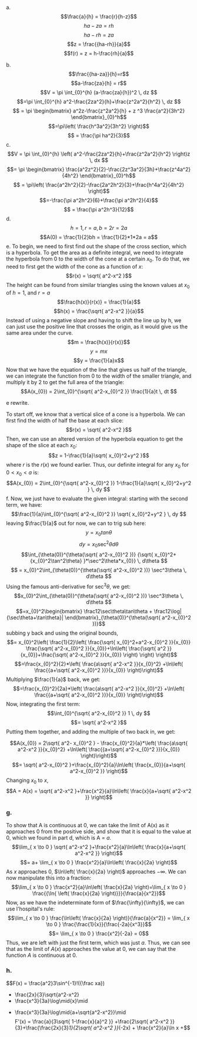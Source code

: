 a.
$$\frac{a}{h} = \frac{r}{h-z}$$
$$ha-za=rh$$
$$ha-rh=za$$
$$z = \frac{{ha-rh}}{a}$$
$$f(r) = z = h-\frac{rh}{a}$$

b.
$$\frac{{ha-za}}{h}=r$$$$a-\frac{za}{h} = r$$
$$V = \pi \int_{0}^{h} (a-\frac{za}{h})^2 \, dz $$
$$=\pi \int_{0}^{h} a^2-\frac{2za^2}{h}+\frac{z^2a^2}{h^2} \, dz $$
$$ = \pi \begin{bmatrix}
a^2z-\frac{z^2a^2}{h} + z ^3 \frac{a^2}{3h^2}
\end{bmatrix}_{0}^h$$
$$=\pi\left( \frac{h^3a^2}{3h^2} \right)$$
$$ = \frac{\pi ha^2}{3}$$
c.
$$V = \pi \int_{0}^{h} \left( a^2-\frac{2za^2}{h}+\frac{z^2a^2}{h^2} \right)z \, dx $$
$$= \pi \begin{bmatrix}
\frac{a^2z^2}{2}-\frac{2z^3a^2}{3h}+\frac{z^4a^2}{4h^2}
\end{bmatrix}_{0}^h$$
$$ = \pi\left( \frac{a^2h^2}{2}-\frac{2a^2h^2}{3}+\frac{h^4a^2}{4h^2} \right)$$
$$=-\frac{\pi a^2h^2}{6}+\frac{\pi a^2h^2}{4}$$
$$ = \frac{\pi a^2h^3}{12}$$
d.
$$h = 1, r = a, b = 2r = 2a$$
$$A(0) = \frac{1}{2}bh = \frac{1}{2}*1*2a = a$$
e. To begin, we need to first find out the shape of the cross section, which is a hyperbola. To get the area as a definite integral, we need to integrate the hyperbola from 0 to the width of the cone at a certain $x_{0}$. To do that, we need to first get the width of the cone as a function of $x$: $$r(x) = \sqrt{ a^2-x^2 }$$ The height can be found from similar triangles using the known values at $x_{0}$ of $h = 1$, and $r = a$ $$\frac{h(x)}{r(x)} = \frac{1}{a}$$ $$h(x) = \frac{\sqrt{ a^2-x^2 }}{a}$$ Instead of using a negative slope and having to shift the line up by h, we can just use the positive line that crosses the origin, as it would give us the same area under the curve. $$m = \frac{h(x)}{r(x)}$$ $$y = mx$$ $$y = \frac{1}{a}x$$ Now that we have the equation of the line that gives us half of the triangle, we can integrate the function from 0 to the width of the smaller triangle, and multiply it by 2 to get the full area of the triangle: $$A(x_{0}) = 2\int_{0}^{\sqrt{ a^2-x_{0}^2 }} \frac{1}{a}t \, dt $$

e rewrite.

To start off, we know that a vertical slice of a cone is a hyperbola.
We can first find the width of half the base at each slice:
$$r(x) = \sqrt{ a^2-x^2 }$$
Then, we can use an altered version of the hyperbola equation to get the shape of the slice at each $x_{0}$:
$$z = 1-\frac{1}{a}\sqrt{ x_{0}^2+y^2 }$$
where $r$ is the $r(x)$ we found earlier.
Thus, our definite integral for any $x_{0}$ for $0< x_{0} < a$ is:
$$A(x_{0}) = 2\int_{0}^{\sqrt{ a^2-x_{0}^2 }} 1-\frac{1}{a}\sqrt{ x_{0}^2+y^2 } \, dy $$
f.
Now, we just have to evaluate the given integral:
starting with the second term, we have:
$$\frac{1}{a}\int_{0}^{\sqrt{ a^2-x_{0}^2 }} \sqrt{ x_{0}^2+y^2 } \, dy $$
leaving $\frac{1}{a}$ out for now, we can to trig sub here:
$$y = x_{0}tan \theta$$
$$dy = x_{0}\sec^2\theta d\theta$$
$$\int_{\theta(0)}^{\theta(\sqrt{ a^2-x_{0}^2 })} {\sqrt{ x_{0}^2+{x_{0}^2\tan^2\theta} }*\sec^2\theta*x_{0}} \, d\theta $$
$$ = x_{0}^2\int_{\theta(0)}^{\theta(\sqrt{ a^2-x_{0}^2 })} \sec^3\theta \, d\theta $$
Using the famous anti-derivative for $\sec^3\theta$, we get:
$$x_{0}^2\int_{\theta(0)}^{\theta(\sqrt{ a^2-x_{0}^2 })} \sec^3\theta \, d\theta $$
$$=x_{0}^2\begin{bmatrix}
\frac12\sec\theta\tan\theta + \frac12\log|{\sec\theta+\tan\theta}|
\end{bmatrix}_{\theta(0)}^{\theta(\sqrt{ a^2-x_{0}^2 })}$$
subbing y back and using the original bounds,
$$= x_{0}^2\left( \frac{1}{2}\left( \frac{\sqrt{ x_{0}^2+a^2-x_{0}^2 }}{x_{0}} \frac{\sqrt{ a^2-x_{0}^2 }}{x_{0}}+\ln\left( \frac{\sqrt{ a^2 }}{x_{0}}+\frac{\sqrt{ a^2-x_{0}^2 }}{x_{0}} \right) \right) \right)$$
$$=\frac{x_{0}^2}{2}*\left( \frac{a\sqrt{ a^2-x^2 }}{x_{0}^2} +\ln\left( \frac{{a+\sqrt{ a^2-x_{0}^2 }}}{x_{0}} \right)\right)$$
Multiplying $\frac{1}{a}$ back, we get:
$$=\frac{x_{0}^2}{2a}*\left( \frac{a\sqrt{ a^2-x^2 }}{x_{0}^2} +\ln\left( \frac{{a+\sqrt{ a^2-x_{0}^2 }}}{x_{0}} \right)\right)$$
Now, integrating the first term:
$$\int_{0}^{\sqrt{ a^2-x_{0}^2 }} 1 \, dy $$
$$= \sqrt{ a^2-x^2 }$$
Putting them together, and adding the multiple of two back in, we get:

$$A(x_{0}) = 2\sqrt{ a^2- x_{0}^2 } - \frac{x_{0}^2}{a}*\left( \frac{a\sqrt{ a^2-x^2 }}{x_{0}^2} +\ln\left( \frac{{a+\sqrt{ a^2-x_{0}^2 }}}{x_{0}} \right)\right)$$
$$= \sqrt{ a^2-x_{0}^2 }+\frac{x_{0}^2}{a}\ln\left( \frac{x_{0}}{a+\sqrt{ a^2-x_{0}^2 }} \right)$$
Changing $x_{0}$ to $x$,
$$A = A(x) = \sqrt{ a^2-x^2 }+\frac{x^2}{a}\ln\left( \frac{x}{a+\sqrt{ a^2-x^2 }} \right)$$
### g.
To show that A is continuous at 0, we can take the limit of A(x) as it approaches 0 from the positive side, and show that it is equal to the value at 0, which we found in part d, which is A = $a$.
$$\lim_{ x \to 0 } \sqrt{ a^2-x^2 }+\frac{x^2}{a}\ln\left( \frac{x}{a+\sqrt{ a^2-x^2 }} \right)$$
$$= a+ \lim_{ x \to 0 } \frac{x^2}{a}\ln\left( \frac{x}{2a} \right)$$
As $x$ approaches 0, $\ln\left( \frac{x}{2a} \right)$ approaches $-\infty$.
We can now manipulate this into a fraction:
$$\lim_{ x \to 0 } \frac{x^2}{a}\ln\left( \frac{x}{2a} \right)=\lim_{ x \to 0 } \frac{{\ln{ \left( \frac{x}{2a} \right)}}}{\frac{a}{x^2}}$$
Now, as we have the indeterminate form of $\frac{\infty}{\infty}$, we can use l'hospital's rule:
$$\lim_{ x \to 0 } \frac{\ln\left( \frac{x}{2a} \right)}{\frac{a}{x^2}} = \lim_{ x \to 0 } \frac{\frac{1}{x}}{\frac{-2a}{x^3}}$$
$$= \lim_{ x \to 0 } \frac{x^2}{-2a} = 0$$
Thus, we are left with just the first term, which was just $a$. Thus, we can see that as the limit of $A(x)$ approaches the value at 0, we can say that the function $A$ is continuous at 0.

### h.
$$F(x) 
= \frac{a^2}3\sin^{-1}\!({\frac xa})
   + \frac{2x}{3}\sqrt{a^2-x^2}
   + \frac{x^3}{3a}\log\mid{x}\mid
   - \frac{x^3}{3a}\log\mid{a+\sqrt{a^2-x^2}}\mid$$
   $$F'(x) = \frac{a}{3\sqrt{ 1-\frac{x}{a}^2 }} +\frac{2\sqrt{ a^2-x^2 }}{3}+\frac{\frac{2x}{3}*1}{2\sqrt{ a^2-x^2 }}*(-2x) + \frac{x^2}{a}\ln x +$$